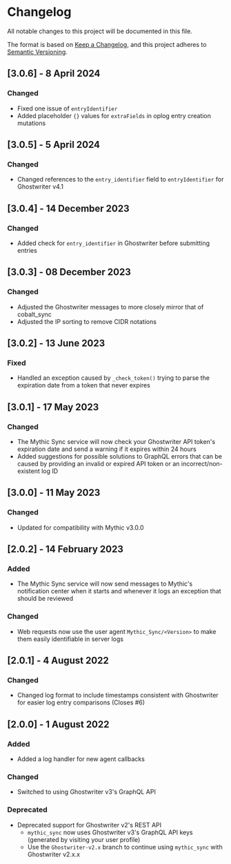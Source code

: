 # Changelog

All notable changes to this project will be documented in this file.

The format is based on [Keep a Changelog](https://keepachangelog.com/en/1.0.0/),
and this project adheres to [Semantic Versioning](https://semver.org/spec/v2.0.0.html).

## [3.0.6] - 8 April 2024

### Changed

* Fixed one issue of `entryIdentifier`
* Added placeholder `{}` values for `extraFields` in oplog entry creation mutations

## [3.0.5] - 5 April 2024

### Changed

* Changed references to the `entry_identifier` field to `entryIdentifier` for Ghostwriter v4.1

## [3.0.4] - 14 December 2023

### Changed

* Added check for `entry_identifier` in Ghostwriter before submitting entries

## [3.0.3] - 08 December 2023

### Changed

* Adjusted the Ghostwriter messages to more closely mirror that of cobalt_sync
* Adjusted the IP sorting to remove CIDR notations

## [3.0.2] - 13 June 2023

### Fixed

* Handled an exception caused by `_check_token()` trying to parse the expiration date from a token that never expires

## [3.0.1] - 17 May 2023

### Changed

* The Mythic Sync service will now check your Ghostwriter API token's expiration date and send a warning if it expires within 24 hours
* Added suggestions for possible solutions to GraphQL errors that can be caused by providing an invalid or expired API token or an incorrect/non-existent log ID

## [3.0.0] - 11 May 2023

### Changed

* Updated for compatibility with Mythic v3.0.0

## [2.0.2] - 14 February 2023

### Added

* The Mythic Sync service will now send messages to Mythic's notification center when it starts and whenever it logs an exception that should be reviewed

### Changed

* Web requests now use the user agent `Mythic_Sync/<Version>` to make them easily identifiable in server logs

## [2.0.1] - 4 August 2022

### Changed

* Changed log format to include timestamps consistent with Ghostwriter for easier log entry comparisons (Closes #6)

## [2.0.0] - 1 August 2022

### Added

* Added a log handler for new agent callbacks

### Changed

* Switched to using Ghostwriter v3's GraphQL API

### Deprecated

* Deprecated support for Ghostwriter v2's REST API
  * `mythic_sync` now uses Ghostwriter v3's GraphQL API keys (generated by visiting your user profile)
  * Use the `Ghostwriter-v2.x` branch to continue using `mythic_sync` with Ghostwriter v2.x.x
